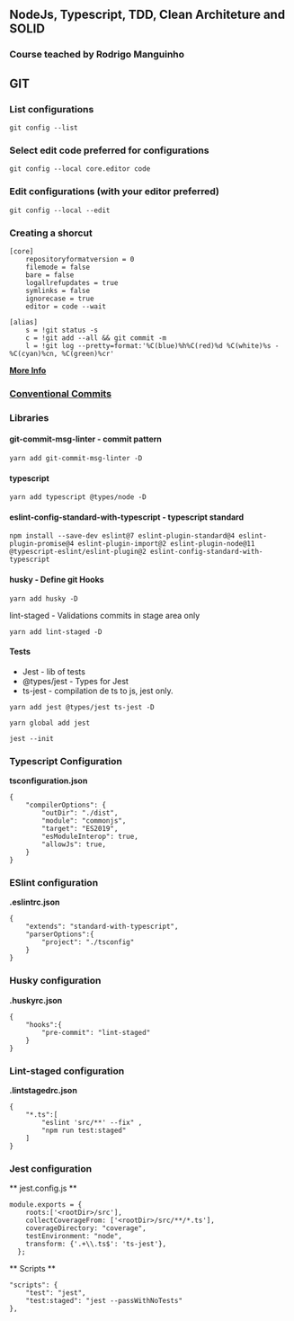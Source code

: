 ## NodeJs, Typescript, TDD, Clean Architeture and SOLID
### Course teached by Rodrigo Manguinho

## GIT

### List configurations

```
git config --list
```

### Select edit code preferred for configurations

```
git config --local core.editor code
```

### Edit configurations (with your editor preferred)

```
git config --local --edit
```

### Creating a shorcut

```
[core]
	repositoryformatversion = 0
	filemode = false
	bare = false
	logallrefupdates = true
	symlinks = false
	ignorecase = true
	editor = code --wait

[alias]
	s = !git status -s
	c = !git add --all && git commit -m
	l = !git log --pretty=format:'%C(blue)%h%C(red)%d %C(white)%s - %C(cyan)%cn, %C(green)%cr'

```

**[More Info](https://git-scm.com/docs/pretty-formats)**

### [Conventional Commits](https://www.conventionalcommits.org/en/v1.0.0/)


### Libraries


#### git-commit-msg-linter - commit pattern
```
yarn add git-commit-msg-linter -D
```

#### typescript

```
yarn add typescript @types/node -D
```

#### eslint-config-standard-with-typescript - typescript standard
```
npm install --save-dev eslint@7 eslint-plugin-standard@4 eslint-plugin-promise@4 eslint-plugin-import@2 eslint-plugin-node@11 @typescript-eslint/eslint-plugin@2 eslint-config-standard-with-typescript
```

#### husky - Define git Hooks
```
yarn add husky -D
```

lint-staged - Validations commits in stage area only
```
yarn add lint-staged -D
```

#### Tests
* Jest - lib of tests
* @types/jest - Types for Jest
* ts-jest - compilation de ts to js, jest only.

```
yarn add jest @types/jest ts-jest -D
```

```
yarn global add jest
```

```
jest --init
```



### Typescript Configuration

**tsconfiguration.json**

```
{
    "compilerOptions": {
        "outDir": "./dist",
        "module": "commonjs",
        "target": "ES2019",
        "esModuleInterop": true,
        "allowJs": true,
    }
}
```

### ESlint configuration

**.eslintrc.json**
```
{
    "extends": "standard-with-typescript",
    "parserOptions":{
        "project": "./tsconfig"
    }
}
```

### Husky configuration

**.huskyrc.json**
```
{
    "hooks":{
        "pre-commit": "lint-staged"
    }
}
```

### Lint-staged configuration

**.lintstagedrc.json**
```
{
    "*.ts":[
        "eslint 'src/**' --fix" ,
        "npm run test:staged"
    ]
}
```

### Jest configuration


** jest.config.js **
```
module.exports = {
    roots:['<rootDir>/src'],
    collectCoverageFrom: ['<rootDir>/src/**/*.ts'],
    coverageDirectory: "coverage",
    testEnvironment: "node",
    transform: {'.+\\.ts$': 'ts-jest'},
  };
  ```

** Scripts **

```
"scripts": {
    "test": "jest",
    "test:staged": "jest --passWithNoTests"
},
```